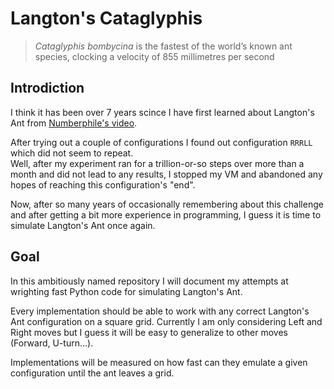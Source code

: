 # Langton's Cataglyphis 

> *Cataglyphis bombycina* is the fastest of the world’s known ant species, clocking a velocity of 855 millimetres per second

## Introdiction

I think it has been over 7 years scince I have first learned about Langton's Ant from [Numberphile's video](https://www.youtube.com/watch?v=NWBToaXK5T0). 

After trying out a couple of configurations I found out configuration `RRRLL` which did not seem to repeat.   
Well, after my experiment ran for a trillion-or-so steps over more than a month and did not lead to any results, I stopped my VM and abandoned any hopes of reaching this configuration's "end".

Now, after so many years of occasionally remembering about this challenge and after getting a bit more experience in programming, I guess it is time to simulate Langton's Ant once again.

## Goal

In this ambitiously named repository I will document my attempts at wrighting fast Python code for simulating Langton's Ant. 

Every implementation should be able to work with any correct Langton's Ant configuration on a square grid. Currently I am only considering Left and Right moves but I guess it will be easy to generalize to other moves (Forward, U-turn...).

Implementations will be measured on how fast can they emulate a given configuration until the ant leaves a grid.
